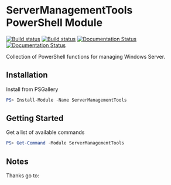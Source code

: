 # ServerManagementTools PowerShell Module

[![Build status](https://ci.appveyor.com/api/projects/status/github/twillin912/servermanagementtools?branch=master&passingText=master%20-%20OK&svg=true)](https://ci.appveyor.com/project/twillin912/servermanagementtools/branch/master)
[![Build status](https://ci.appveyor.com/api/projects/status/github/twillin912/servermanagementtools?branch=develop&passingText=develop%20-%20OK&svg=true)](https://ci.appveyor.com/project/twillin912/servermanagementtools/branch/develop)
[![Documentation Status](http://readthedocs.org/projects/servermanagementtools/badge/?version=stable)](http://servermanagementtools.readthedocs.io/en/stable/?badge=stable)
[![Documentation Status](http://readthedocs.org/projects/servermanagementtools/badge/?version=develop)](http://servermanagementtools.readthedocs.io/en/develop/?badge=develop)

Collection of PowerShell functions for managing Windows Server.

## Installation

Install from PSGallery

```powershell
PS> Install-Module -Name ServerManagementTools
```

## Getting Started

Get a list of available commands

```powershell
PS> Get-Command -Module ServerManagementTools
```

## Notes

Thanks go to:
